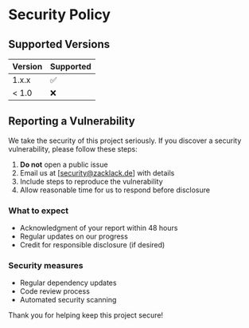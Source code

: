 # Security Policy

## Supported Versions

| Version | Supported          |
| ------- | ------------------ |
| 1.x.x   | :white_check_mark: |
| < 1.0   | :x:                |

## Reporting a Vulnerability

We take the security of this project seriously. If you discover a security vulnerability, please follow these steps:

1. **Do not** open a public issue
2. Email us at [security@zacklack.de] with details
3. Include steps to reproduce the vulnerability
4. Allow reasonable time for us to respond before disclosure

### What to expect

- Acknowledgment of your report within 48 hours
- Regular updates on our progress
- Credit for responsible disclosure (if desired)

### Security measures

- Regular dependency updates
- Code review process
- Automated security scanning

Thank you for helping keep this project secure!
